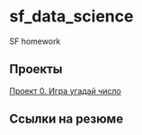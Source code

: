 # sf_data_science
SF homework


## Проекты

[Проект 0. Игра угадай число](https://github.com/ruslan35600/sf_data_science/tree/main/project_0)




## Ссылки на резюме